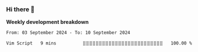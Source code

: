 ### Hi there 👋


**Weekly development breakdown**

<!--START_SECTION:waka-->

```txt
From: 03 September 2024 - To: 10 September 2024

Vim Script   9 mins          ⣿⣿⣿⣿⣿⣿⣿⣿⣿⣿⣿⣿⣿⣿⣿⣿⣿⣿⣿⣿⣿⣿⣿⣿⣿   100.00 %
```

<!--END_SECTION:waka-->

